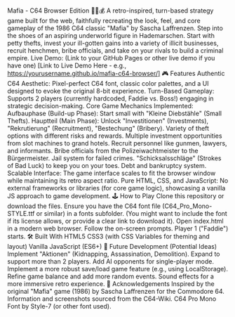 Mafia - C64 Browser Edition 🕵️‍♂️💰
A retro-inspired, turn-based strategy game built for the web, faithfully recreating the look, feel, and core gameplay of the 1986 C64 classic "Mafia" by Sascha Laffrenzen.
Step into the shoes of an aspiring underworld figure in Hademarschen. Start with petty thefts, invest your ill-gotten gains into a variety of illicit businesses, recruit henchmen, bribe officials, and take on your rivals to build a criminal empire.
Live Demo: (Link to your GitHub Pages or other live demo if you have one)
[Link to Live Demo Here - e.g., https://yourusername.github.io/mafia-c64-browser/]
🎮 Features
Authentic C64 Aesthetic: Pixel-perfect C64 font, classic color palettes, and a UI designed to evoke the original 8-bit experience.
Turn-Based Gameplay: Supports 2 players (currently hardcoded, Faddie vs. Boss!) engaging in strategic decision-making.
Core Game Mechanics Implemented:
Aufbauphase (Build-up Phase): Start small with "Kleine Diebstähle" (Small Thefts).
Hauptteil (Main Phase): Unlock "Investitionen" (Investments), "Rekrutierung" (Recruitment), "Bestechung" (Bribery).
Variety of theft options with different risks and rewards.
Multiple investment opportunities from slot machines to grand hotels.
Recruit personnel like gunmen, lawyers, and informants.
Bribe officials from the Polizeiwachtmeister to the Bürgermeister.
Jail system for failed crimes.
"Schicksalsschläge" (Strokes of Bad Luck) to keep you on your toes.
Debt and bankruptcy system.
Scalable Interface: The game interface scales to fit the browser window while maintaining its retro aspect ratio.
Pure HTML, CSS, and JavaScript: No external frameworks or libraries (for core game logic), showcasing a vanilla JS approach to game development.
🕹️ How to Play
Clone this repository or download the files.
Ensure you have the C64 font file (C64_Pro_Mono-STYLE.ttf or similar) in a fonts subfolder. (You might want to include the font if its license allows, or provide a clear link to download it).
Open index.html in a modern web browser.
Follow the on-screen prompts. Player 1 ("Faddie") starts.
🛠️ Built With
HTML5
CSS3 (with CSS Variables for theming and layout)
Vanilla JavaScript (ES6+)
🔮 Future Development (Potential Ideas)
Implement "Aktionen" (Kidnapping, Assassination, Demolition).
Expand to support more than 2 players.
Add AI opponents for single-player mode.
Implement a more robust save/load game feature (e.g., using LocalStorage).
Refine game balance and add more random events.
Sound effects for a more immersive retro experience.
🙏 Acknowledgements
Inspired by the original "Mafia" game (1986) by Sascha Laffrenzen for the Commodore 64.
Information and screenshots sourced from the C64-Wiki.
C64 Pro Mono Font by Style-7 (or other font used).

